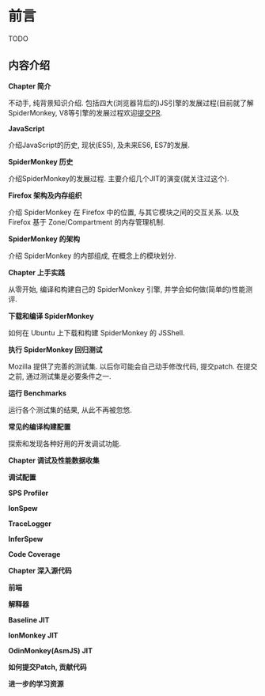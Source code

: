 # 前言
TODO

## 内容介绍

**Chapter 简介**

不动手, 纯背景知识介绍. 包括四大(浏览器背后的)JS引擎的发展过程(目前就了解SpiderMonkey,
V8等引擎的发展过程欢迎[提交PR](https://github.com/lazyparser/spidermonkey-internals/pulls).

**JavaScript**

介绍JavaScript的历史, 现状(ES5), 及未来ES6, ES7的发展.

**SpiderMonkey 历史**

介绍SpiderMonkey的发展过程. 主要介绍几个JIT的演变(就关注过这个).

**Firefox 架构及内存组织**

介绍 SpiderMonkey 在 Firefox 中的位置, 与其它模块之间的交互关系. 以及 Firefox
基于 Zone/Compartment 的内存管理机制.

**SpiderMonkey 的架构**

介绍 SpiderMonkey 的内部组成, 在概念上的模块划分.

**Chapter 上手实践**

从零开始, 编译和构建自己的 SpiderMonkey 引擎, 并学会如何做(简单的)性能测评.

**下载和编译 SpiderMonkey**

如何在 Ubuntu 上下载和构建 SpiderMonkey 的 JSShell.

**执行 SpiderMonkey 回归测试**

Mozilla 提供了完善的测试集. 以后你可能会自己动手修改代码, 提交patch. 在提交之前,
通过测试集是必要条件之一.

**运行 Benchmarks**

运行各个测试集的结果, 从此不再被忽悠.

**常见的编译构建配置**

探索和发现各种好用的开发调试功能.

**Chapter 调试及性能数据收集**

**调试配置**

**SPS Profiler**

**IonSpew**

**TraceLogger**

**InferSpew**

**Code Coverage**

**Chapter 深入源代码**

**前端**

**解释器**

**Baseline JIT**

**IonMonkey JIT**

**OdinMonkey(AsmJS) JIT**

**如何提交Patch, 贡献代码**

**进一步的学习资源**

